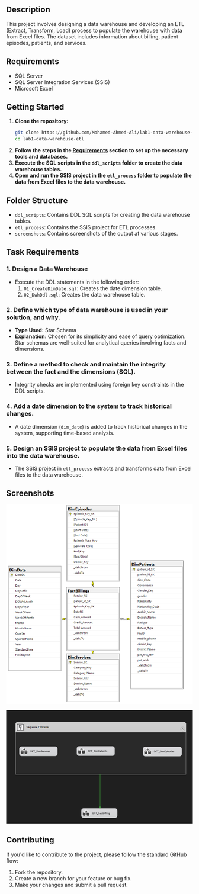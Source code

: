 
## Description
This project involves designing a data warehouse and developing an ETL (Extract, Transform, Load) process to populate the warehouse with data from Excel files. The dataset includes information about billing, patient episodes, patients, and services.

## Requirements
- SQL Server
- SQL Server Integration Services (SSIS)
- Microsoft Excel

## Getting Started
1. **Clone the repository:**
    ```bash
    git clone https://github.com/Mohamed-Ahmed-Ali/lab1-data-warehouse-etl.git
    cd lab1-data-warehouse-etl
    ```
2. **Follow the steps in the [Requirements](#requirements) section to set up the necessary tools and databases.**
3. **Execute the SQL scripts in the `ddl_scripts` folder to create the data warehouse tables.**
4. **Open and run the SSIS project in the `etl_process` folder to populate the data from Excel files to the data warehouse.**

## Folder Structure
- `ddl_scripts`: Contains DDL SQL scripts for creating the data warehouse tables.
- `etl_process`: Contains the SSIS project for ETL processes.
- `screenshots`: Contains screenshots of the output at various stages.

## Task Requirements
### 1. Design a Data Warehouse
   - Execute the DDL statements in the following order:
      1. `01_CreateDimDate.sql`: Creates the date dimension table.
      2. `02_DwhDdl.sql`: Creates the data warehouse table.

### 2. Define which type of data warehouse is used in your solution, and why.
   - **Type Used:** Star Schema
   - **Explanation:** Chosen for its simplicity and ease of query optimization. Star schemas are well-suited for analytical queries involving facts and dimensions.

### 3. Define a method to check and maintain the integrity between the fact and the dimensions (SQL).
   - Integrity checks are implemented using foreign key constraints in the DDL scripts.

### 4. Add a date dimension to the system to track historical changes.
   - A date dimension (`dim_date`) is added to track historical changes in the system, supporting time-based analysis.

### 5. Design an SSIS project to populate the data from Excel files into the data warehouse.
   - The SSIS project in `etl_process` extracts and transforms data from Excel files to the data warehouse.

## Screenshots
![Data Warehouse ERD](./screenshots/dwh_erd.png)

![SSIS ETL Process](./screenshots/ssis_etl_process.png)

## Contributing
If you'd like to contribute to the project, please follow the standard GitHub flow:
1. Fork the repository.
2. Create a new branch for your feature or bug fix.
3. Make your changes and submit a pull request.
